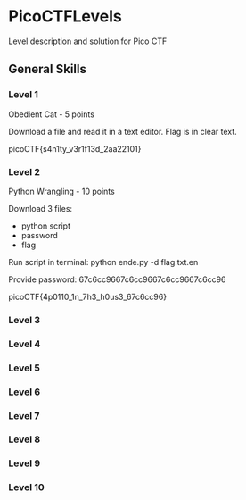 # PicoCTFLevels
Level description and solution for Pico CTF


## General Skills

### Level 1
Obedient Cat - 5 points

Download a file and read it in a text editor. Flag is in clear text.

picoCTF{s4n1ty_v3r1f13d_2aa22101}

### Level 2
Python Wrangling - 10 points

Download 3 files:
- python script
- password
- flag

Run script in terminal:
  python ende.py -d flag.txt.en
  
Provide password:
  67c6cc9667c6cc9667c6cc9667c6cc96

picoCTF{4p0110_1n_7h3_h0us3_67c6cc96}


### Level 3
### Level 4
### Level 5
### Level 6
### Level 7
### Level 8
### Level 9
### Level 10
